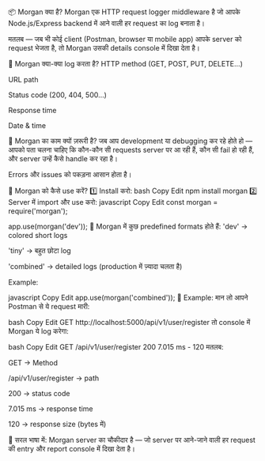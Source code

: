 📦 Morgan क्या है?
Morgan एक HTTP request logger middleware है जो आपके Node.js/Express backend में आने वाली हर request का log बनाता है।

मतलब —
जब भी कोई client (Postman, browser या mobile app) आपके server को request भेजता है, तो Morgan उसकी details console में दिखा देता है।

📌 Morgan क्या-क्या log करता है?
HTTP method (GET, POST, PUT, DELETE…)

URL path

Status code (200, 404, 500…)

Response time

Date & time

📌 Morgan का काम क्यों ज़रूरी है?
जब आप development या debugging कर रहे होते हो — आपको पता चलना चाहिए कि कौन-कौन सी requests server पर आ रही हैं, कौन सी fail हो रही हैं, और server उन्हें कैसे handle कर रहा है।

Errors और issues को पकड़ना आसान होता है।

📌 Morgan को कैसे use करें?
1️⃣ Install करो:
bash
Copy
Edit
npm install morgan
2️⃣ Server में import और use करो:
javascript
Copy
Edit
const morgan = require('morgan');

app.use(morgan('dev'));
📌 Morgan में कुछ predefined formats होते हैं:
'dev' → colored short logs

'tiny' → बहुत छोटा log

'combined' → detailed logs (production में ज़्यादा चलता है)

Example:

javascript
Copy
Edit
app.use(morgan('combined'));
📌 Example:
मान लो आपने Postman से ये request मारी:

bash
Copy
Edit
GET http://localhost:5000/api/v1/user/register
तो console में Morgan ये log करेगा:

bash
Copy
Edit
GET /api/v1/user/register 200 7.015 ms - 120
मतलब:

GET → Method

/api/v1/user/register → path

200 → status code

7.015 ms → response time

120 → response size (bytes में)

📖 सरल भाषा में:
Morgan server का चौकीदार है —
जो server पर आने-जाने वाली हर request की entry और report console में दिखा देता है।